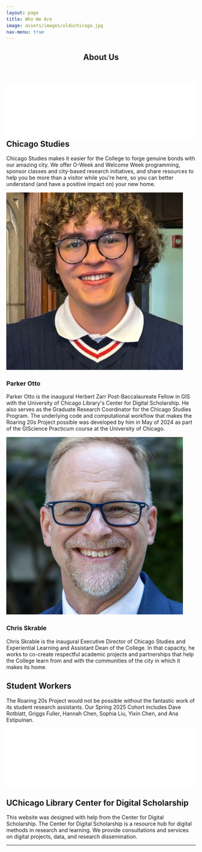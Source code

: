 ```yaml
---
layout: page
title: Who We Are
image: assets/images/olduchicago.jpg
nav-menu: true
---
```


<!-- Main -->
<div id="main" class="alt">

<!-- One -->
<section id="one">
	<div class="inner">
		<header class="major">
			<h1>About Us</h1>
		</header>

<!-- Content -->
<img src="assets/images/chistudies.jpg"
     alt="Chicago Studies Logo"
     style="float: left;" />
<h2 id="content">Chicago Studies</h2>
<p>Chicago Studies makes it easier for the College to forge genuine bonds with our amazing city. We offer O-Week and Welcome Week programming, sponsor classes and city-based research initiatives, and share resources to help you be more than a visitor while you're here, so you can better understand (and have a positive impact on) your new home.</p>
<div class="row">
	<div class="6u 12u$(small)">
		<img src="assets/images/potto.jpg"
     		alt="Parker Otto Headshot"/>
		<h3>Parker Otto</h3>
		<p>Parker Otto is the inaugural Herbert Zarr Post-Baccalaureate Fellow in GIS with the University of Chicago Library's Center for Digital Scholarship.  He also serves as the Graduate Research Coordinator for the Chicago Studies Program.  The underlying code and computational workflow that makes the Roaring 20s Project possible was developed by him in May of 2024 as part of the GIScience Practicum course at the University of Chicago.</p>
	</div>
	<div class="6u$ 12u$(small)">
		<img src="assets/images/cskrable.jpg"
			alt="Chris Skrable Headshot"/>
		<h3>Chris Skrable</h3>
		<p>Chris Skrable is the inaugural Executive Director of Chicago Studies and Experiential Learning and Assistant Dean of the College.  In that capacity, he works to co-create respectful academic projects and partnerships that help the College learn from and with the communities of the city in which it makes its home.</p>
	</div>
</div>
<h2 id="content">Student Workers</h2>
<p>The Roaring 20s Project would not be possible without the fantastic work of its student research assistants.  Our Spring 2025 Cohort includes Dave Rotblatt, Griggs Fuller, Hannah Chen, Sophia Liu, Yixin Chen, and Ana Estipuinan.</p>

<img src="assets/images/cdslogo.png"
     alt="CDS Logo"
     style="" />
<h2 id="content">UChicago Library Center for Digital Scholarship</h2>
<p>This website was designed with help from the Center for Digital Scholarship. The Center for Digital Scholarship is a resource hub for digital methods in research and learning. We provide consultations and services on digital projects, data, and research dissemination.</p>
<hr class="major" />

</div>
</section>

</div>